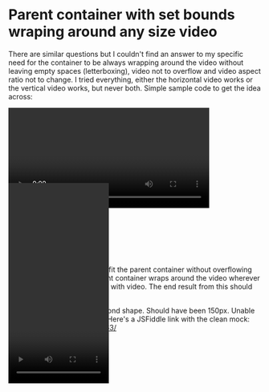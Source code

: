 
# Parent container with set bounds wraping around any size video

There are similar questions but I couldn't find an answer to my specific need for the container to be always wrapping around the video without leaving empty spaces (letterboxing), video not to overflow and video aspect ratio not to change. I tried everything, either the horizontal video works or the vertical video works, but never both.
Simple sample code to get the idea across:
<div class="parent" style="max-height: 150px; max-width: 100px;" >
  <!-- Mock horizontal video -->
  <video class="video" width="400" height="200"></video>
</div>

<div class="parent" style="max-height: 150px; max-width: 100px;">
  <!-- Mock vertical video -->
  <video width="200" height="400"></video>
</div>

I would like any video input to fit the parent container without overflowing and stretching, while the parent container wraps around the video wherever there is empty space not filled with video.
The end result from this should look like this:

note: wrong height on the second shape. Should have been 150px. Unable to reupload the fixed version.
Here's a JSFiddle link with the clean mock: https://jsfiddle.net/wfhv389j/63/

        